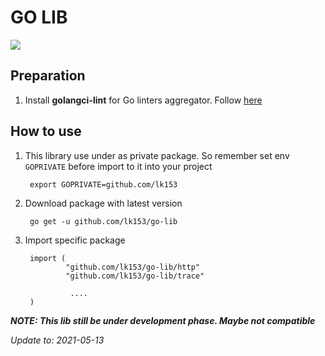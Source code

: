 # GO LIB
[![](https://travis-ci.com/lk153/go-lib.svg?branch=main)](https://travis-ci.com/github/lk153/go-lib/builds)
## Preparation

1. Install **golangci-lint** for Go linters aggregator. Follow [here](https://golangci-lint.run/usage/install/#local-installation)

## How to use

1. This library use under as private package. So remember set env ```GOPRIVATE``` before import to it into your project

        export GOPRIVATE=github.com/lk153

2. Download package with latest version
        
        go get -u github.com/lk153/go-lib

3. Import specific package

        import (
                "github.com/lk153/go-lib/http"
                "github.com/lk153/go-lib/trace"

                 ....
        )


***NOTE: This lib still be under development phase. Maybe not compatible***

_Update to: 2021-05-13_
